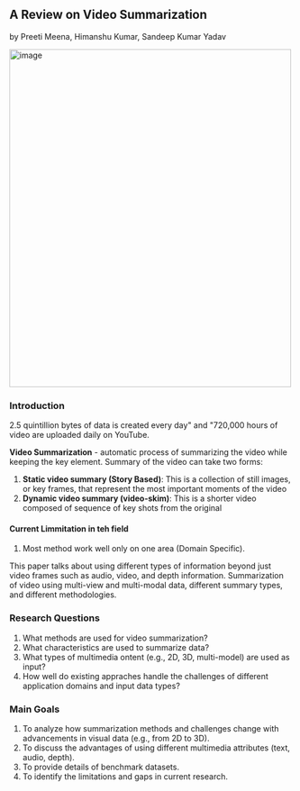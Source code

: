 ## A Review on Video Summarization  
by Preeti Meena, Himanshu Kumar, Sandeep Kumar Yadav

<img width="500" height="600" alt="image" src="https://github.com/user-attachments/assets/1df4677d-e153-4a49-82ea-12c28bce2a84" />

### Introduction

2.5 quintillion bytes of data is created every day" and "720,000 hours of video are uploaded daily on YouTube.

**Video Summarization** - automatic process of summarizing the video while keeping the key element. Summary of the video can take two forms:
1. **Static video summary (Story Based)**: This is a collection of still images, or key frames, that represent the most important moments of the video
2. **Dynamic video summary (video-skim)**: This is a shorter video composed of sequence of key shots from the original

#### Current Limmitation in teh field
1. Most method work well only on one area (Domain Specific).

This paper talks about using different types of information beyond just video frames such as audio, video, and depth information. Summarization of video using multi-view and multi-modal data, different summary types, and different methodologies. 

### Research Questions
1. What methods are used for video summarization?
2. What characteristics are used to summarize data?
3. What types of multimedia ontent (e.g., 2D, 3D, multi-model) are used as input?
4. How well do existing appraches handle the challenges of different application domains and input data types? 

### Main Goals

1. To analyze how summarization methods and challenges change with advancements in visual data (e.g., from 2D to 3D).
2. To discuss the advantages of using different multimedia attributes (text, audio, depth).
3. To provide details of benchmark datasets.
4. To identify the limitations and gaps in current research.
